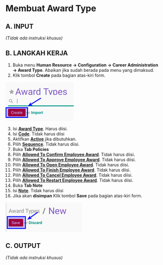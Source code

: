 # Membuat Award Type

## A. INPUT

*(Tidak ada instruksi khusus)*

## B. LANGKAH KERJA

1. Buka menu **Human Resource -> Configuration -> Career Administration -> Award Type**. Abaikan jika sudah berada pada menu yang dimaksud.
2. Klik tombol **Create** pada bagian atas-kiri form.

![](../../img/award-type/tombol-create.png)

3. Isi **[Award Type](./penjelasan.md#field-name)**. Harus diisi.
4. Isi **[Code](./penjelasan.md#field-code)**. Tidak harus diisi
5. Aktifkan **[Active](./penjelasan.md#field-active)** jika dibutuhkan.
6. Pilih **[Sequence](./penjelasan.md#field-sequence)**. Tidak harus diisi.
7. Buka **Tab Policies**
8. Pilih **[Allowed To Confirm Employee Award](./penjelasan.md#field-allowed-confirm)**. Tidak harus diisi.
9. Pilih **[Allowed To Approve Employee Award](./penjelasan.md#field-allowed-approve)**. Tidak harus diisi.
10. Pilih **[Allowed To Open Employee Award](./penjelasan.md#field-allowed-open)**. Tidak harus diisi.
11. Pilih **[Allowed To Finish Employee Award](./penjelasan.md#field-allowed-finish)**. Tidak harus diisi.
12. Pilih **[Allowed To Cancel Employee Award](./penjelasan.md#field-allowed-cancel)**. Tidak harus diisi.
13. Pilih **[Allowed To Restart Employee Award](./penjelasan.md#field-allowed-restart)**. Tidak harus diisi.
14. Buka **Tab Note**
15. Isi **[Note](./penjelasan.md#field-note)**. Tidak harus diisi
16. Jika akan **disimpan** Klik tombol **Save** pada bagian atas-kiri form.

![](../../img/award-type/tombol-save-create.png)

## C. OUTPUT

*(Tidak ada instruksi khusus)*
